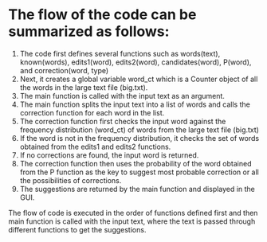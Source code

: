# The flow of the code can be summarized as follows:

1. The code first defines several functions such as words(text), known(words), edits1(word), edits2(word), candidates(word), P(word), and correction(word, type)
2. Next, it creates a global variable word_ct which is a Counter object of all the words in the large text file (big.txt).
3. The main function is called with the input text as an argument.
4. The main function splits the input text into a list of words and calls the correction function for each word in the list.
5. The correction function first checks the input word against the frequency distribution (word_ct) of words from the large text file (big.txt)
6. If the word is not in the frequency distribution, it checks the set of words obtained from the edits1 and edits2 functions.
7. If no corrections are found, the input word is returned.
8. The correction function then uses the probability of the word obtained from the P function as the key to suggest most probable correction or all the possibilities of corrections.
9. The suggestions are returned by the main function and displayed in the GUI.

The flow of code is executed in the order of functions defined first and then main function is called with the input text, where the text is passed through different functions to get the suggestions.
